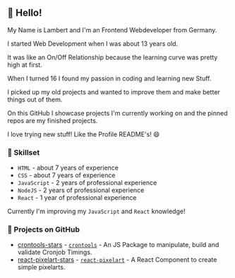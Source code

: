 ## 🧬 Hello!

My Name is Lambert and I'm an Frontend Webdeveloper from Germany.


I started Web Development when I was about 13 years old.

It was like an On/Off Relationship because the learning curve was pretty high at first.


When I turned 16 I found my passion in coding and learning new Stuff.

I picked up my old projects and wanted to improve them and make better things out of them.


On this GitHub I showcase projects I'm currently working on and the pinned repos are my finished projects.


I love trying new stuff! Like the Profile README's! 😄

### 🔭  Skillset

- `HTML` - about 7 years of experience
- `CSS` - about 7 years of experience
- `JavaScript` - 2 years of professional experience
- `NodeJS` - 2 years of professional experience
- `React` - 1 year of professional experience

Currently I'm improving my `JavaScript` and `React` knowledge!

### 🔨  Projects on GitHub

- [crontools-stars] - [`crontools`](https://github.com/l-mbert/crontools) - An JS Package to manipulate, build and validate Cronjob Timings.
- [react-pixelart-stars] - [`react-pixelart`](https://github.com/l-mbert/react-pixelart) - A React Component to create simple pixelarts.

[crontools-stars]: https://img.shields.io/github/stars/l-mbert/crontools
[react-pixelart-stars]: https://img.shields.io/github/stars/l-mbert/react-pixelart
